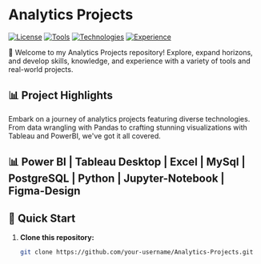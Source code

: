 # Analytics Projects

[![License](https://img.shields.io/badge/license-MIT-green.svg)](https://opensource.org/licenses/MIT)
[![Tools](https://img.shields.io/badge/Tools-Pandas%20%7C%20Matplotlib%20%7C%20Tableau%20%7C%20PowerBI-blueviolet.svg)](https://pandas.pydata.org/)
[![Technologies](https://img.shields.io/badge/Technologies-SQL%20%7C%20Python%20%7C%20Tableau%20%7C%20PowerBI-orange.svg)](https://www.python.org/)
[![Experience](https://img.shields.io/badge/Experience-Real_World_Projects-ff69b4.svg)](https://github.com/your-username/Analytics-Projects#projects)

🚀 Welcome to my Analytics Projects repository! Explore, expand horizons, and develop skills, knowledge, and experience with a variety of tools and real-world projects.

## 📊 Project Highlights

Embark on a journey of analytics projects featuring diverse technologies. From data wrangling with Pandas to crafting stunning visualizations with Tableau and PowerBI, we've got it all covered.

## 📊 Power BI | Tableau Desktop | Excel | MySql | PostgreSQL | Python | Jupyter-Notebook | Figma-Design

## 🚀 Quick Start

1. **Clone this repository:**

   ```bash
   git clone https://github.com/your-username/Analytics-Projects.git
